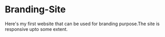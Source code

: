 # Branding-Site
 Here's my first website that can be used for branding purpose.The site is responsive upto some extent.

